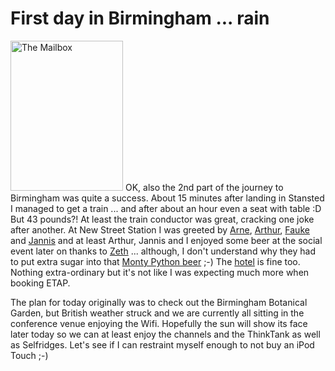 # First day in Birmingham ... rain

<a class="left" href="http://www.flickr.com/photos/zerok/2849943323/" title="The Mailbox by zeroK, on Flickr"><img src="http://farm4.static.flickr.com/3123/2849943323_dae313df96_m.jpg" width="180" height="240" alt="The Mailbox" /></a> OK, also the 2nd part of the journey to Birmingham was quite a success. About 15 minutes after landing in Stansted I managed to get a train ... and after about an hour even a seat with table :D But 43 pounds?! At least the train conductor was great, cracking one joke after another. At New Street Station I was greeted by [Arne](http://www.arnebrodowski.de/), [Arthur](http://arthurkoziel.com/), [Fauke](http://www.uebermaenner.de/) and [Jannis](http://jannisleidel.com/) and at least Arthur, Jannis and I enjoyed some beer at the social event later on thanks to [Zeth](http://commandline.org.uk/) ... although, I don't understand why they had to put extra sugar into that [Monty Python beer](http://www.blacksheepbrewery.com/Beers/BottledBeers/HolyGrail.aspx) ;-)  The [hotel](http://www.etaphotel.com/etaphotel/fichehotel/gb/etp/5678/fiche_hotel.shtml) is fine too. Nothing extra-ordinary but it's not like I was expecting much more when booking ETAP. 

The plan for today originally was to check out the Birmingham Botanical Garden, but British weather struck and we are currently all sitting in the conference venue enjoying the Wifi. Hopefully the sun will show its face later today so we can at least enjoy the channels and the ThinkTank as well as Selfridges. Let's see if I can restraint myself enough to not buy an iPod Touch ;-)